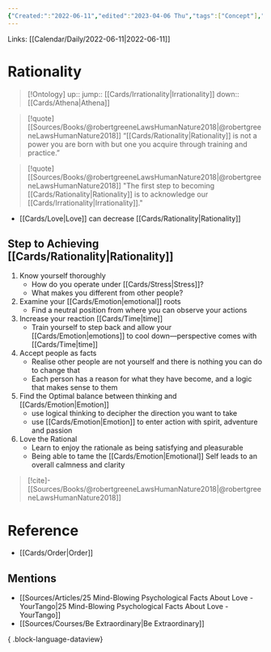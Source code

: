 ```yaml
---
{"Created:":"2022-06-11","edited":"2023-04-06 Thu","tags":["Concept"],"date created":"2022-06-11 Sat","dg-publish":true,"permalink":"/cards/rationality/","dgPassFrontmatter":true}
---
```



Links: [[Calendar/Daily/2022-06-11\|2022-06-11]]

# Rationality

> [!Ontology]
> up:: 
> jump:: [[Cards/Irrationality\|Irrationality]]
> down:: [[Cards/Athena\|Athena]]

> [!quote] [[Sources/Books/@robertgreeneLawsHumanNature2018\|@robertgreeneLawsHumanNature2018]]
> “[[Cards/Rationality\|Rationality]] is not a power you are born with but one you acquire through training and practice.”

> [!quote] [[Sources/Books/@robertgreeneLawsHumanNature2018\|@robertgreeneLawsHumanNature2018]]
> "The first step to becoming [[Cards/Rationality\|Rationality]] is to acknowledge our [[Cards/Irrationality\|Irrationality]]."

- [[Cards/Love\|Love]] can decrease [[Cards/Rationality\|Rationality]] 

## Step to Achieving [[Cards/Rationality\|Rationality]]

1. Know yourself thoroughly
	- How do you operate under [[Cards/Stress\|Stress]]? 
	- What makes you different from other people?
2. Examine your [[Cards/Emotion\|emotional]] roots
	- Find a neutral position from where you can observe your actions
3. Increase your reaction [[Cards/Time\|time]]
	- Train yourself to step back and allow your [[Cards/Emotion\|emotions]] to cool down—perspective comes with [[Cards/Time\|time]]
4. Accept people as facts
	- Realise other people are not yourself and there is nothing you can do to change that
	- Each person has a reason for what they have become, and a logic that makes sense to them
5. Find the Optimal balance between thinking and [[Cards/Emotion\|Emotion]]
	- use logical thinking to decipher the direction you want to take
	- use [[Cards/Emotion\|Emotion]] to enter action with spirit, adventure and passion
6. Love the Rational
	- Learn to enjoy the rationale as being satisfying and pleasurable
	- Being able to tame the [[Cards/Emotion\|Emotional]] Self leads to an overall calmness and clarity

> [!cite]-
> [[Sources/Books/@robertgreeneLawsHumanNature2018\|@robertgreeneLawsHumanNature2018]]

# Reference

- [[Cards/Order\|Order]]

## Mentions

- [[Sources/Articles/25 Mind-Blowing Psychological Facts About Love - YourTango\|25 Mind-Blowing Psychological Facts About Love - YourTango]]
- [[Sources/Courses/Be Extraordinary\|Be Extraordinary]]

{ .block-language-dataview}